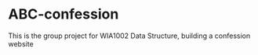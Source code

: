 # ABC-confession
This is the group project for WIA1002 Data Structure, building a confession website 
